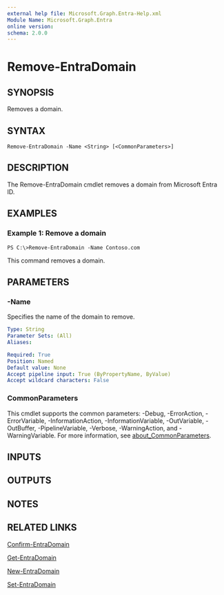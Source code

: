 ```yaml
---
external help file: Microsoft.Graph.Entra-Help.xml
Module Name: Microsoft.Graph.Entra
online version:
schema: 2.0.0
---
```


# Remove-EntraDomain

## SYNOPSIS
Removes a domain.

## SYNTAX

```
Remove-EntraDomain -Name <String> [<CommonParameters>]
```

## DESCRIPTION
The Remove-EntraDomain cmdlet removes a domain from Microsoft Entra ID.

## EXAMPLES

### Example 1: Remove a domain
```
PS C:\>Remove-EntraDomain -Name Contoso.com
```

This command removes a domain.

## PARAMETERS

### -Name
Specifies the name of the domain to remove.

```yaml
Type: String
Parameter Sets: (All)
Aliases:

Required: True
Position: Named
Default value: None
Accept pipeline input: True (ByPropertyName, ByValue)
Accept wildcard characters: False
```

### CommonParameters
This cmdlet supports the common parameters: -Debug, -ErrorAction, -ErrorVariable, -InformationAction, -InformationVariable, -OutVariable, -OutBuffer, -PipelineVariable, -Verbose, -WarningAction, and -WarningVariable. For more information, see [about_CommonParameters](http://go.microsoft.com/fwlink/?LinkID=113216).

## INPUTS

## OUTPUTS

## NOTES

## RELATED LINKS

[Confirm-EntraDomain]()

[Get-EntraDomain]()

[New-EntraDomain]()

[Set-EntraDomain]()

